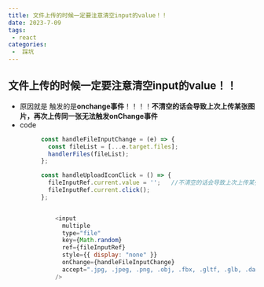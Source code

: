 ```yaml
---
title: 文件上传的时候一定要注意清空input的value！！
date: 2023-7-09
tags:
 - react
categories:
 -  踩坑
--- 
```


##  文件上传的时候一定要注意清空input的value！！

+ 原因就是 触发的是**onchange事件**！！！！**不清空的话会导致上次上传某张图片，再次上传同一张无法触发onChange事件**
+ code
    ```js
          const handleFileInputChange = (e) => {
            const fileList = [...e.target.files];
            handlerFiles(fileList);
          };

          const handleUploadIconClick = () => {
            fileInputRef.current.value = '';   //不清空的话会导致上次上传某张图片，再次上传同一张无法触发onChange事件
            fileInputRef.current.click();
          };


              <input
                multiple
                type="file"
                key={Math.random}
                ref={fileInputRef}
                style={{ display: "none" }}
                onChange={handleFileInputChange}
                accept=".jpg, .jpeg, .png, .obj, .fbx, .gltf, .glb, .dae, .ply, .stl, .heic"
              />
    ```